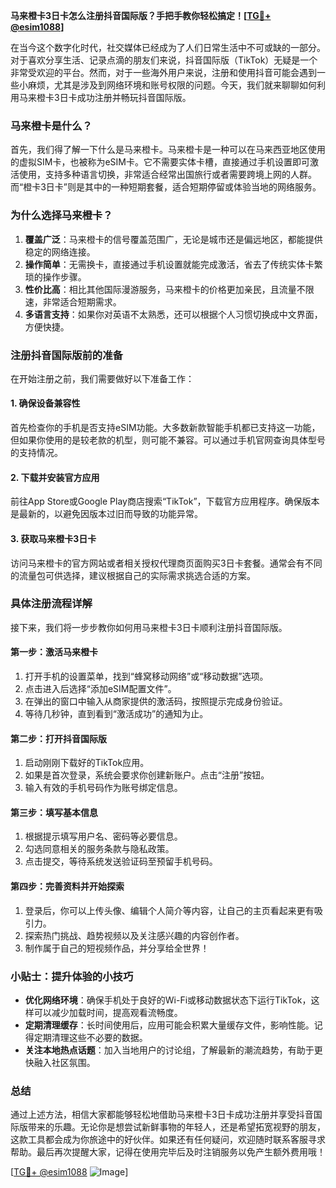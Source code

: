 **马来橙卡3日卡怎么注册抖音国际版？手把手教你轻松搞定！[[TG💪+ @esim1088](https://t.me/s/esim1088)]**

在当今这个数字化时代，社交媒体已经成为了人们日常生活中不可或缺的一部分。对于喜欢分享生活、记录点滴的朋友们来说，抖音国际版（TikTok）无疑是一个非常受欢迎的平台。然而，对于一些海外用户来说，注册和使用抖音可能会遇到一些小麻烦，尤其是涉及到网络环境和账号权限的问题。今天，我们就来聊聊如何利用马来橙卡3日卡成功注册并畅玩抖音国际版。

### 马来橙卡是什么？

首先，我们得了解一下什么是马来橙卡。马来橙卡是一种可以在马来西亚地区使用的虚拟SIM卡，也被称为eSIM卡。它不需要实体卡槽，直接通过手机设置即可激活使用，支持多种语言切换，非常适合经常出国旅行或者需要跨境上网的人群。而“橙卡3日卡”则是其中的一种短期套餐，适合短期停留或体验当地的网络服务。

### 为什么选择马来橙卡？

1. **覆盖广泛**：马来橙卡的信号覆盖范围广，无论是城市还是偏远地区，都能提供稳定的网络连接。
2. **操作简单**：无需换卡，直接通过手机设置就能完成激活，省去了传统实体卡繁琐的操作步骤。
3. **性价比高**：相比其他国际漫游服务，马来橙卡的价格更加亲民，且流量不限速，非常适合短期需求。
4. **多语言支持**：如果你对英语不太熟悉，还可以根据个人习惯切换成中文界面，方便快捷。

### 注册抖音国际版前的准备

在开始注册之前，我们需要做好以下准备工作：

#### 1. 确保设备兼容性
首先检查你的手机是否支持eSIM功能。大多数新款智能手机都已支持这一功能，但如果你使用的是较老款的机型，则可能不兼容。可以通过手机官网查询具体型号的支持情况。

#### 2. 下载并安装官方应用
前往App Store或Google Play商店搜索“TikTok”，下载官方应用程序。确保版本是最新的，以避免因版本过旧而导致的功能异常。

#### 3. 获取马来橙卡3日卡
访问马来橙卡的官方网站或者相关授权代理商页面购买3日卡套餐。通常会有不同的流量包可供选择，建议根据自己的实际需求挑选合适的方案。

### 具体注册流程详解

接下来，我们将一步步教你如何用马来橙卡3日卡顺利注册抖音国际版。

#### 第一步：激活马来橙卡
1. 打开手机的设置菜单，找到“蜂窝移动网络”或“移动数据”选项。
2. 点击进入后选择“添加eSIM配置文件”。
3. 在弹出的窗口中输入从商家提供的激活码，按照提示完成身份验证。
4. 等待几秒钟，直到看到“激活成功”的通知为止。

#### 第二步：打开抖音国际版
1. 启动刚刚下载好的TikTok应用。
2. 如果是首次登录，系统会要求你创建新账户。点击“注册”按钮。
3. 输入有效的手机号码作为账号绑定信息。

#### 第三步：填写基本信息
1. 根据提示填写用户名、密码等必要信息。
2. 勾选同意相关的服务条款与隐私政策。
3. 点击提交，等待系统发送验证码至预留手机号码。

#### 第四步：完善资料并开始探索
1. 登录后，你可以上传头像、编辑个人简介等内容，让自己的主页看起来更有吸引力。
2. 探索热门挑战、趋势视频以及关注感兴趣的内容创作者。
3. 制作属于自己的短视频作品，并分享给全世界！

### 小贴士：提升体验的小技巧

- **优化网络环境**：确保手机处于良好的Wi-Fi或移动数据状态下运行TikTok，这样可以减少加载时间，提高观看流畅度。
- **定期清理缓存**：长时间使用后，应用可能会积累大量缓存文件，影响性能。记得定期清理这些不必要的数据。
- **关注本地热点话题**：加入当地用户的讨论组，了解最新的潮流趋势，有助于更快融入社区氛围。

### 总结

通过上述方法，相信大家都能够轻松地借助马来橙卡3日卡成功注册并享受抖音国际版带来的乐趣。无论你是想尝试新鲜事物的年轻人，还是希望拓宽视野的朋友，这款工具都会成为你旅途中的好伙伴。如果还有任何疑问，欢迎随时联系客服寻求帮助。最后再次提醒大家，记得在使用完毕后及时注销服务以免产生额外费用哦！

[[TG💪+ @esim1088](https://t.me/s/esim1088) ![Image](https://i.postimg.cc/4NQfJmqS/Snipaste-2025-05-13-00-14-12.png)]